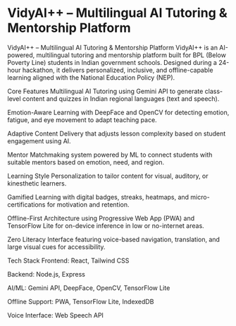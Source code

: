 # VidyAI++ – Multilingual AI Tutoring & Mentorship Platform
VidyAI++ – Multilingual AI Tutoring & Mentorship Platform
VidyAI++ is an AI-powered, multilingual tutoring and mentorship platform built for BPL (Below Poverty Line) students in Indian government schools. Designed during a 24-hour hackathon, it delivers personalized, inclusive, and offline-capable learning aligned with the National Education Policy (NEP).

Core Features
Multilingual AI Tutoring using Gemini API to generate class-level content and quizzes in Indian regional languages (text and speech).

Emotion-Aware Learning with DeepFace and OpenCV for detecting emotion, fatigue, and eye movement to adapt teaching pace.

Adaptive Content Delivery that adjusts lesson complexity based on student engagement using AI.

Mentor Matchmaking system powered by ML to connect students with suitable mentors based on emotion, need, and region.

Learning Style Personalization to tailor content for visual, auditory, or kinesthetic learners.

Gamified Learning with digital badges, streaks, heatmaps, and micro-certifications for motivation and retention.

Offline-First Architecture using Progressive Web App (PWA) and TensorFlow Lite for on-device inference in low or no-internet areas.

Zero Literacy Interface featuring voice-based navigation, translation, and large visual cues for accessibility.

Tech Stack
Frontend: React, Tailwind CSS

Backend: Node.js, Express

AI/ML: Gemini API, DeepFace, OpenCV, TensorFlow Lite

Offline Support: PWA, TensorFlow Lite, IndexedDB

Voice Interface: Web Speech API

